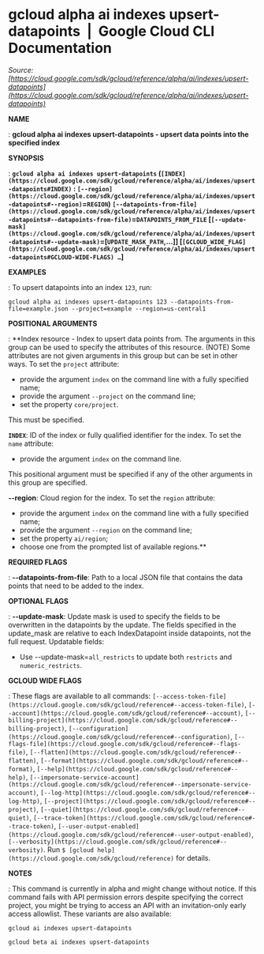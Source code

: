 # gcloud alpha ai indexes upsert-datapoints  |  Google Cloud CLI Documentation

*Source: [https://cloud.google.com/sdk/gcloud/reference/alpha/ai/indexes/upsert-datapoints](https://cloud.google.com/sdk/gcloud/reference/alpha/ai/indexes/upsert-datapoints)*

**NAME**

: **gcloud alpha ai indexes upsert-datapoints - upsert data points into the specified index**

**SYNOPSIS**

: **`gcloud alpha ai indexes upsert-datapoints` (`[INDEX](https://cloud.google.com/sdk/gcloud/reference/alpha/ai/indexes/upsert-datapoints#INDEX)` : `[--region](https://cloud.google.com/sdk/gcloud/reference/alpha/ai/indexes/upsert-datapoints#--region)`=`REGION`) `[--datapoints-from-file](https://cloud.google.com/sdk/gcloud/reference/alpha/ai/indexes/upsert-datapoints#--datapoints-from-file)`=`DATAPOINTS_FROM_FILE` [`[--update-mask](https://cloud.google.com/sdk/gcloud/reference/alpha/ai/indexes/upsert-datapoints#--update-mask)`=[`UPDATE_MASK_PATH`,…]] [`[GCLOUD_WIDE_FLAG](https://cloud.google.com/sdk/gcloud/reference/alpha/ai/indexes/upsert-datapoints#GCLOUD-WIDE-FLAGS) …`]**

**EXAMPLES**

: To upsert datapoints into an index `123`, run:

```
gcloud alpha ai indexes upsert-datapoints 123 --datapoints-from-file=example.json --project=example --region=us-central1
```

**POSITIONAL ARGUMENTS**

: **Index resource - Index to upsert data points from. The arguments in this group
can be used to specify the attributes of this resource. (NOTE) Some attributes
are not given arguments in this group but can be set in other ways.
To set the `project` attribute:

- provide the argument `index` on the command line with a fully
specified name;
- provide the argument `--project` on the command line;
- set the property `core/project`.

This must be specified.

**`INDEX`**:
ID of the index or fully qualified identifier for the index.
To set the `name` attribute:

- provide the argument `index` on the command line.

This positional argument must be specified if any of the other arguments in this
group are specified.

**--region**:
Cloud region for the index.
To set the `region` attribute:

- provide the argument `index` on the command line with a fully
specified name;
- provide the argument `--region` on the command line;
- set the property `ai/region`;
- choose one from the prompted list of available regions.**

**REQUIRED FLAGS**

: **--datapoints-from-file**:
Path to a local JSON file that contains the data points that need to be added to
the index.

**OPTIONAL FLAGS**

: **--update-mask**:
Update mask is used to specify the fields to be overwritten in the datapoints by
the update. The fields specified in the update_mask are relative to each
IndexDatapoint inside datapoints, not the full request.
Updatable fields:

- Use --update-mask=`all_restricts` to update both
`restricts` and `numeric_restricts`.

**GCLOUD WIDE FLAGS**

: These flags are available to all commands: `[--access-token-file](https://cloud.google.com/sdk/gcloud/reference#--access-token-file)`,
`[--account](https://cloud.google.com/sdk/gcloud/reference#--account)`, `[--billing-project](https://cloud.google.com/sdk/gcloud/reference#--billing-project)`,
`[--configuration](https://cloud.google.com/sdk/gcloud/reference#--configuration)`,
`[--flags-file](https://cloud.google.com/sdk/gcloud/reference#--flags-file)`,
`[--flatten](https://cloud.google.com/sdk/gcloud/reference#--flatten)`, `[--format](https://cloud.google.com/sdk/gcloud/reference#--format)`, `[--help](https://cloud.google.com/sdk/gcloud/reference#--help)`, `[--impersonate-service-account](https://cloud.google.com/sdk/gcloud/reference#--impersonate-service-account)`,
`[--log-http](https://cloud.google.com/sdk/gcloud/reference#--log-http)`,
`[--project](https://cloud.google.com/sdk/gcloud/reference#--project)`, `[--quiet](https://cloud.google.com/sdk/gcloud/reference#--quiet)`, `[--trace-token](https://cloud.google.com/sdk/gcloud/reference#--trace-token)`, `[--user-output-enabled](https://cloud.google.com/sdk/gcloud/reference#--user-output-enabled)`,
`[--verbosity](https://cloud.google.com/sdk/gcloud/reference#--verbosity)`.
Run `$ [gcloud help](https://cloud.google.com/sdk/gcloud/reference)` for details.

**NOTES**

: This command is currently in alpha and might change without notice. If this
command fails with API permission errors despite specifying the correct project,
you might be trying to access an API with an invitation-only early access
allowlist. These variants are also available:

```
gcloud ai indexes upsert-datapoints
```

```
gcloud beta ai indexes upsert-datapoints
```